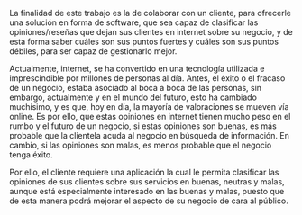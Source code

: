 La finalidad de este trabajo es la de colaborar con un cliente, para ofrecerle una solución en forma de software, que sea capaz de clasificar las opiniones/reseñas que dejan sus clientes en internet sobre su negocio, y de esta forma saber cuáles son sus puntos fuertes y cuáles son sus puntos débiles, para ser capaz de gestionarlo mejor. 
 
 
Actualmente, internet, se ha convertido en una tecnología utilizada e imprescindible por millones de personas al día. Antes, el éxito o el fracaso de un negocio, estaba asociado al boca a boca de las personas, sin embargo, actualmente y en el mundo del futuro, esto ha cambiado muchísimo, y es que, hoy en día, la mayoría de valoraciones se mueven vía online. Es por ello, que estas opiniones en internet tienen mucho peso en el rumbo y el futuro de un negocio, si estas opiniones son buenas, es más probable que la clientela acuda al negocio en búsqueda de información. En cambio, si las opiniones son malas, es menos probable que el negocio tenga éxito. 
 
 
Por ello, el cliente requiere una aplicación la cual le permita clasificar las opiniones de sus clientes sobre sus servicios en buenas, neutras y malas, aunque está especialmente interesado en las buenas y malas, puesto que de esta manera podrá mejorar el aspecto de su negocio de cara al público.
